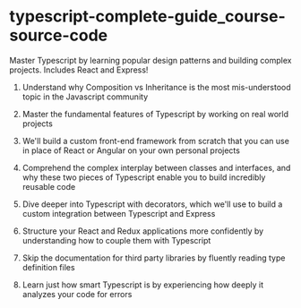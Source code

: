 # typescript-complete-guide_course-source-code

Master Typescript by learning popular design patterns and building complex projects. Includes React and Express!

1. Understand why Composition vs Inheritance is the most mis-understood topic in the Javascript community

2. Master the fundamental features of Typescript by working on real world projects

3. We'll build a custom front-end framework from scratch that you can use in place of React or Angular on your own personal projects

4. Comprehend the complex interplay between classes and interfaces, and why these two pieces of Typescript enable you to build incredibly reusable code

5. Dive deeper into Typescript with decorators, which we'll use to build a custom integration between Typescript and Express

6. Structure your React and Redux applications more confidently by understanding how to couple them with Typescript

7. Skip the documentation for third party libraries by fluently reading type definition files

8. Learn just how smart Typescript is by experiencing how deeply it analyzes your code for errors
